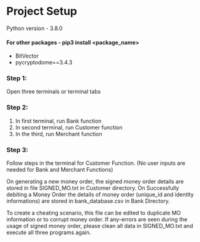 # Project Setup

Python version  - 3.8.0

#### For other packages - pip3 install <package_name>

* BitVector
* pycryptodome==3.4.3




### Step 1:
Open three terminals or terminal tabs

### Step 2:
1. In first terminal, run Bank function
2. In second terminal, run Customer function
3. In the third, run Merchant function

### Step 3:
Follow steps in the terminal for Customer Function. (No user inputs are needed for Bank and Merchant Functions)

On generating a new money order, the signed money order details are stored in file SIGNED_MO.txt in Customer directory.
On Successfully debiting a Money Order the details of money order (unique_id and identity informations) are stored in bank_database.csv in Bank Directory.

To create a cheating scenario, this file can be edited to duplicate MO information or to corrupt money order.
If any-errors are seen during the usage of signed money order, please clean all data in SIGNED_MO.txt and execute all three programs again.
